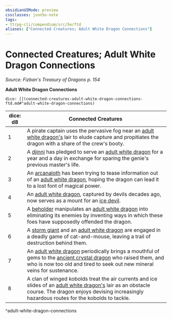 ```yaml
---
obsidianUIMode: preview
cssclasses: json5e-note
tags:
- ttrpg-cli/compendium/src/5e/ftd
aliases: ["Connected Creatures; Adult White Dragon Connections"]
---
```

# Connected Creatures; Adult White Dragon Connections
*Source: Fizban's Treasury of Dragons p. 154* 

**Adult White Dragon Connections**

`dice: [](connected-creatures-adult-white-dragon-connections-ftd.md#^adult-white-dragon-connections)`

| dice: d8 | Connected Creatures |
|----------|---------------------|
| 1 | A pirate captain uses the pervasive fog near an [adult white dragon's](adult-white-dragon.md) lair to elude capture and propitiates the dragon with a share of the crew's booty. |
| 2 | A [djinni](djinni.md) has pledged to serve an [adult white dragon](adult-white-dragon.md) for a year and a day in exchange for sparing the genie's previous master's life. |
| 3 | An [arcanaloth](arcanaloth.md) has been trying to tease information out of an [adult white dragon](adult-white-dragon.md), hoping the dragon can lead it to a lost font of magical power. |
| 4 | An [adult white dragon](adult-white-dragon.md), captured by devils decades ago, now serves as a mount for an [ice devil](ice-devil.md). |
| 5 | A [beholder](beholder.md) manipulates an [adult white dragon](adult-white-dragon.md) into eliminating its enemies by inventing ways in which these foes have supposedly offended the dragon. |
| 6 | A [storm giant](storm-giant.md) and an [adult white dragon](adult-white-dragon.md) are engaged in a deadly game of cat-and-mouse, leaving a trail of destruction behind them. |
| 7 | An [adult white dragon](adult-white-dragon.md) periodically brings a mouthful of gems to the [ancient crystal dragon](ancient-crystal-dragon-ftd.md) who raised them, and who is now too old and tired to seek out new mineral veins for sustenance. |
| 8 | A clan of winged kobolds treat the air currents and ice slides of an [adult white dragon's](adult-white-dragon.md) lair as an obstacle course. The dragon enjoys devising increasingly hazardous routes for the kobolds to tackle. |
^adult-white-dragon-connections